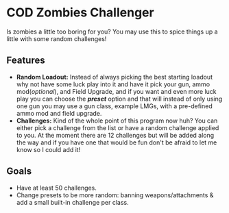 # COD Zombies Challenger
Is zombies a little too boring for you? You may use this to spice things up a little with some random challenges!

## Features
* **Random Loadout:** Instead of always picking the best starting loadout why not have some luck play into it and have it pick your gun, ammo mod(*optional*), and Field Upgrade, and if you want and even more luck play you can choose the ***preset*** option and that will instead of only using one gun you may use a gun class, example LMGs, with a pre-defined ammo mod and field upgrade.
* **Challenges:** Kind of the whole point of this program now huh? You can either pick a challenge from the list or have a random challenge applied to you. At the moment there are 12 challenges but will be added along the way and if you have one that would be fun don't be afraid to let me know so I could add it!

## Goals
* Have at least 50 challenges.
* Change presets to be more random: banning weapons/attachments & add a small built-in challenge per class.
